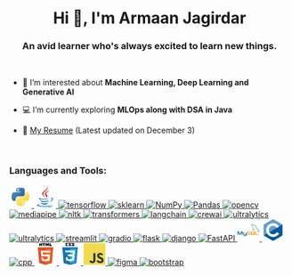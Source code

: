 <h1 align="center">Hi 👋, I'm Armaan Jagirdar</h1>
<h3 align="center">An avid learner who's always excited to learn new things.</h3>
<br>

- 🌱 I’m interested about **Machine Learning, Deep Learning and Generative AI**

- 💻 I’m currently exploring **MLOps along with DSA in Java**

- 📄 [My Resume](https://drive.google.com/file/d/1eIl3xmL1x2ZKzsPdwH6K42tmgSfrNRn8/view?usp=sharing) (Latest updated on December 3)

<br>
<h3 align="left">Languages and Tools:</h3>
<p align="left"> <a href="https://www.python.org" target="_blank" rel="noreferrer"> <img src="https://raw.githubusercontent.com/devicons/devicon/master/icons/python/python-original.svg" alt="python" width="40" height="40"/> <a href="https://www.java.com" target="_blank" rel="noreferrer"> <img src="https://raw.githubusercontent.com/devicons/devicon/master/icons/java/java-original.svg" alt="java" width="40" height="40"/>  </a> <a href="https://www.tensorflow.org" target="_blank" rel="noreferrer"> <img src="https://www.vectorlogo.zone/logos/tensorflow/tensorflow-icon.svg" alt="tensorflow" width="40" height="40"/> </a> <a href="https://scikit-learn.org/" target="_blank" rel="noreferrer"> <img src="https://encrypted-tbn0.gstatic.com/images?q=tbn:ANd9GcQ8NGbUCt-xy3G4GJN50GGmP--EFfxNBZuHaOnCmQXJjOIsqgGVJ0P8ZmqoZukx0SDTmgw&usqp=CAU" alt="sklearn" width="55" height="45"/> </a> <a href="https://numpy.org/" target="_blank" rel="noreferrer"> <img src="https://cdn.jsdelivr.net/gh/devicons/devicon/icons/numpy/numpy-original.svg" alt="NumPy" width="40" height="40"/> </a> <a href="https://pandas.pydata.org/" target="_blank" rel="noreferrer"> <img src="https://logowik.com/content/uploads/images/pandas8580.logowik.com.webp" alt="Pandas" width="55" height="40"/> </a> <a href="https://opencv.org/" target="_blank" rel="noreferrer"> <img src="https://www.vectorlogo.zone/logos/opencv/opencv-icon.svg" alt="opencv" width="40" height="40"/> </a> <a href="https://ai.google.dev/edge/mediapipe/solutions/guide" target="_blank" rel="noreferrer"> <img src="https://hcilab.net/wp-content/uploads/2022/11/unnamed-1-300x300.jpg" alt="mediapipe" width="52" height="42"/> </a> <a href="https://www.nltk.org/" target="_blank" rel="noreferrer"> <img src="https://miro.medium.com/v2/resize:fit:750/format:webp/1*YM2HXc7f4v02pZBEO8h-qw.png" alt="nltk" width="40" height="42"/> </a> <a href="https://huggingface.co/docs/transformers/en/index" target="_blank" rel="noreferrer"> <img src="https://editor.analyticsvidhya.com/uploads/6350167a2c0590affeba7880ebeb46a115d863972d8ba.png" alt="transformers" width="40" height="40"/> 
  <a href="https://www.langchain.com/" target="_blank" rel="noreferrer"> <img src="https://avatars.githubusercontent.com/u/126733545?s=200&v=4" alt="langchain" width="42" height="40"/> </a>
  <a href="https://www.crewai.com/" target="_blank" rel="noreferrer"> <img src="https://avatars.githubusercontent.com/u/170677839?s=48&v=4" alt="crewai" width="40" height="40"/> </a>
<a href="https://www.ultralytics.com/" target="_blank" rel="noreferrer"> <img src="https://cdn.prod.website-files.com/646dd1f1a3703e451ba81ecc/6499468f33db295c5a1219ec_Ultralytics_mark_blue.svg" alt="ultralytics" width="40" height="40"/> </a> <a href="https://on-demand.io/" target="_blank" rel="noreferrer"> <img src="https://media.licdn.com/dms/image/v2/D4D0BAQHIj-BTb8j5bA/company-logo_200_200/company-logo_200_200/0/1718189295833?e=1741219200&v=beta&t=rEgrOr7l6TSL6gFN3x2iRrvVBtcEQ7UZ7gAnixFx_qA" alt="ultralytics" width="40" height="40"/> </a>
<a href="https://streamlit.io/" target="_blank" rel="noreferrer"> <img src="https://seeklogo.com/images/S/streamlit-logo-1A3B208AE4-seeklogo.com.png" alt="streamlit" width="40" height="40"/> </a>
  <a href="https://www.gradio.app/" target="_blank" rel="noreferrer"> <img src="https://seeklogo.com/images/G/gradio-icon-logo-908AE1836C-seeklogo.com.png" alt="gradio" width="40" height="40"/> </a>
  <a href="https://flask.palletsprojects.com/" target="_blank" rel="noreferrer"> <img src="https://www.pngfind.com/pngs/m/104-1044449_python-logo-clipart-drawing-flask-python-hd-png.png" alt="flask" width="42" height="40"/> <a href="https://docs.djangoproject.com/en/5.0/" target="_blank" rel="noreferrer"> <img src="https://seeklogo.com/images/D/django-logo-4C5ECF7036-seeklogo.com.png" alt="django" width="40" height="40"/> <a href="https://fastapi.tiangolo.com/" target="_blank" rel="noreferrer"> <img src="https://icon.icepanel.io/Technology/svg/FastAPI.svg" alt="FastAPI" width="40" height="40"/> </a>
<a href="https://www.mysql.com/" target="_blank" rel="noreferrer"> <img src="https://raw.githubusercontent.com/devicons/devicon/master/icons/mysql/mysql-original-wordmark.svg" alt="mysql" width="40" height="40"/>  <a href="https://www.cprogramming.com/" target="_blank" rel="noreferrer"> <img src="https://raw.githubusercontent.com/devicons/devicon/master/icons/c/c-original.svg" alt="c" width="40" height="40"/> </a> <a href="https://devdocs.io/cpp/" target="_blank" rel="noreferrer"> <img src="https://upload.wikimedia.org/wikipedia/commons/1/18/ISO_C%2B%2B_Logo.svg" alt="cpp" width="40" height="40"/> </a> <a href="https://www.w3.org/html/" target="_blank" rel="noreferrer"> <img src="https://raw.githubusercontent.com/devicons/devicon/master/icons/html5/html5-original-wordmark.svg" alt="html5" width="40" height="40"/> </a> <a href="https://www.w3schools.com/css/" target="_blank" rel="noreferrer"> <img src="https://raw.githubusercontent.com/devicons/devicon/master/icons/css3/css3-original-wordmark.svg" alt="css3" width="40" height="40"/> </a> <a href="https://developer.mozilla.org/en-US/docs/Web/JavaScript" target="_blank" rel="noreferrer"> <img src="https://raw.githubusercontent.com/devicons/devicon/master/icons/javascript/javascript-original.svg" alt="javascript" width="40" height="40"/> </a> <a href="https://www.figma.com/" target="_blank" rel="noreferrer"> <img src="https://www.vectorlogo.zone/logos/figma/figma-icon.svg" alt="figma" width="40" height="40"/> </a> <a href="https://getbootstrap.com" target="_blank" rel="noreferrer"> <img src="https://cdn.jsdelivr.net/gh/devicons/devicon/icons/bootstrap/bootstrap-original.svg" alt="bootstrap" width="40" height="40"/> </a> 



